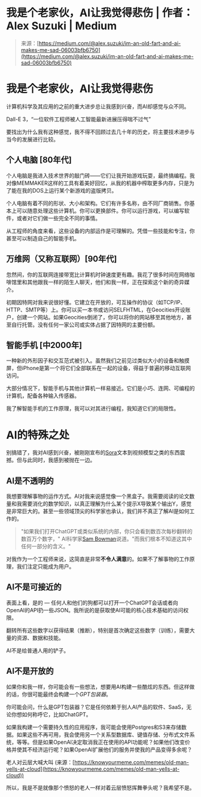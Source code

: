 <!--yml

分类：未分类

日期：2024-05-27 14:55:12

-->

# 我是个老家伙，AI让我觉得悲伤 | 作者：Alex Suzuki | Medium

> 来源：[https://medium.com/@alex.suzuki/im-an-old-fart-and-ai-makes-me-sad-06003bfb6750](https://medium.com/@alex.suzuki/im-an-old-fart-and-ai-makes-me-sad-06003bfb6750)

# 我是个老家伙，AI让我觉得悲伤

计算机科学及其应用的之前的重大进步总让我感到兴奋，而AI却感觉与众不同。

Dall-E 3，“一位软件工程师被人工智能最新进展压得喘不过气”

要找出为什么我有这种感觉，我不得不回顾过去几十年的历史，将主要技术进步与当今的发展进行比较。

## 个人电脑 [80年代]

个人电脑是我进入技术世界的敲门砖——它们让我开始游戏玩耍，最终搞编程。我对像MEMMAKER这样的工具有着美好回忆，从我的机器中榨取更多内存，只是为了能在我的DOS上运行某个新游戏的盗版拷贝。

个人电脑有着不同的形状、大小和架构。它们有许多名称，由不同厂商销售。你基本上可以随意处理这些计算机。你可以更换部件。你可以运行游戏，可以编写软件，或者对它们做一些完全不同的事情。

从工程师的角度来看，这些设备的内部运作是可理解的。凭借一些技能和专注，你甚至可以制造自己的智能手机。

## 万维网（又称互联网）[90年代]

忽然间，你的互联网连接带宽比计算机时钟速度更有趣。我花了很多时间在网络咖啡馆里和其他跟我一样的陌生人聊天，他们和我一样，正在探索这个新的奇异媒介。

初期因特网对我来说很好懂。它建立在开放的，可互操作的协议（如TCP/IP、HTTP、SMTP等）上。你可以买一本书或访问SELFHTML，在Geocities开设账户，创建一个网站。如果Geocities倒闭了，你可以将你的网站移至其他地方，甚至自行托管。没有任何一家公司或实体占据了因特网的主要份额。

## 智能手机 [中2000年]

一种新的外形因子和交互范式被引入。虽然我们之前见过类似大小的设备和触摸屏，但iPhone是第一个将它们全部联系在一起的设备，得益于普遍的移动互联网访问。

大部分情况下，智能手机与其他计算机一样易接近。它们是小巧、连网、可编程的计算机，配备各种输入传感器。

我了解智能手机的工作原理，我可以对其进行编程，我知道它们的局限性。

# AI的特殊之处

别搞错了，我对AI感到兴奋，被刚刚宣布的[Sora](https://openai.com/sora)文本到视频模型之类的东西震撼。但与此同时，我感到被抛在一边。

## **AI是不透明的**

我想要理解事物的运作方式。AI对我来说感觉像一个黑盒子。我需要阅读的论文数量和我需要消化的数学知识，以真正理解为什么某个提示X导致某个输出Y，感觉是非常巨大的。甚至一些领域顶尖的科学家也承认，我们并不真正了解AI是如何工作的。

> "如果我们打开ChatGPT或类似系统的内部，你只会看到数百次每秒翻转的数百万个数字，" AI科学家[Sam Bowman](https://cims.nyu.edu/~sbowman/)说道。"而我们根本不知道这其中任何一部分的含义。"

对我作为一个工程师来说，这简直是非常**不令人满意**的。如果不了解事物的工作原理，我们注定只能成为用户。

## AI不是可接近的

表面上看，是的 — 任何人和他们的狗都可以打开一个ChatGPT会话或者向OpenAI的API扔一些JSON。我所说的是获取使AI可能的核心技术基础的访问权限。

翻转所有这些数字以获得结果（推断），特别是首次确定这些数字（训练），需要大量的资源、数据和技能。

AI不是给普通人用的铲子。

## AI不是开放的

如果你和我一样，你可能会有一些想法，想要用AI构建一些酷炫的东西。但这样做的话，你很可能最终会构建一个*GPT包装器*。

你可能会问，什么是GPT包装器？它是任何依赖于别人AI产品的软件、SaaS，无论你想如何称呼它，比如ChatGPT。

如果我构建一个需要持久性的应用程序，我可能会使用Postgres和S3来存储数据。如果这些不再可用，我会使用另一个关系型数据库、键值存储、分布式文件系统，等等。但是如果OpenAI决定取消我正在使用的API功能呢？如果他们改变价格并使其不经济运行呢？如果OpenAI扩展他们的服务并使我的产品变得多余呢？

老人对云层大喊大叫 (来源：[https://knowyourmeme.com/memes/old-man-yells-at-cloud](https://knowyourmeme.com/memes/old-man-yells-at-cloud))

所以，我是不是就像那个愤怒的老人一样对着云层愤怒挥舞拳头呢？我希望不是。

